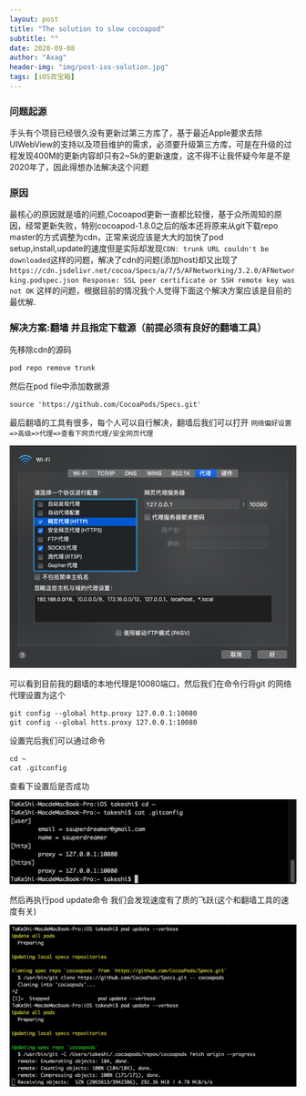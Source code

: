 ```yaml
---
layout: post
title: "The solution to slow cocoapod"
subtitle: ""
date: 2020-09-08
author: "Axag"
header-img: "img/post-ios-solution.jpg"
tags: [iOS百宝箱]
---
```

### 问题起源

手头有个项目已经很久没有更新过第三方库了，基于最近Apple要求去除UIWebView的支持以及项目维护的需求，必须要升级第三方库，可是在升级的过程发现400M的更新内容却只有2~5k的更新速度，这不得不让我怀疑今年是不是2020年了，因此得想办法解决这个问题

### 原因

最核心的原因就是墙的问题,Cocoapod更新一直都比较慢，基于众所周知的原因，经常更新失败，特别cocoapod-1.8.0之后的版本还将原来从git下载repo master的方式调整为cdn，正常来说应该是大大的加快了pod setup,install,update的速度但是实际却发现`CDN: trunk URL couldn't be downloaded`这样的问题，解决了cdn的问题(添加host)却又出现了`https://cdn.jsdelivr.net/cocoa/Specs/a/7/5/AFNetworking/3.2.0/AFNetworking.podspec.json Response: SSL peer certificate or SSH remote key was not OK` 这样的问题，根据目前的情况我个人觉得下面这个解决方案应该是目前的最优解.

### 解决方案:翻墙 并且指定下载源（前提必须有良好的翻墙工具）

先移除cdn的源码

```shell
pod repo remove trunk
```

然后在pod file中添加数据源

```shell
source 'https://github.com/CocoaPods/Specs.git'
```

最后翻墙的工具有很多，每个人可以自行解决，翻墙后我们可以打开 `网络偏好设置=>高级=>代理=>查看下网页代理/安全网页代理`

![](/img/2020/20200531_3.png)

可以看到目前我的翻墙的本地代理是10080端口，然后我们在命令行将git 的网络代理设置为这个

```shell
git config --global http.proxy 127.0.0.1:10080
git config --global htts.proxy 127.0.0.1:10080
```

设置完后我们可以通过命令

```shell
cd ~
cat .gitconfig
```

查看下设置后是否成功

![20200531_1](/img/2020/20200531_1.png)

然后再执行pod update命令 我们会发现速度有了质的飞跃(这个和翻墙工具的速度有关)

![20200531_2](/img/2020/20200531_2.jpeg)

